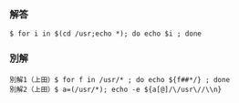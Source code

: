 ### 解答
```
$ for i in $(cd /usr;echo *); do echo $i ; done
```
### 別解
```
別解1（上田）$ for f in /usr/* ; do echo ${f##*/} ; done
別解2（上田）$ a=(/usr/*); echo -e ${a[@]/\/usr\//\\n}
```
